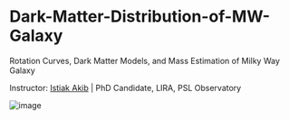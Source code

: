 # Dark-Matter-Distribution-of-MW-Galaxy
Rotation Curves, Dark Matter Models, and Mass Estimation of Milky Way Galaxy

Instructor: [Istiak Akib](https://i-akib.github.io/) | PhD Candidate, LIRA, PSL Observatory

![image](https://github.com/user-attachments/assets/992d3034-4a16-49ce-b03a-647efa1711c2)
